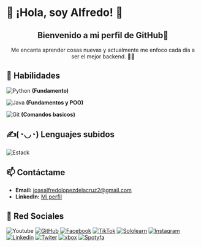# 👋 ¡Hola, soy Alfredo! 👻

<div align="center">
  <h2>Bienvenido a mi perfil de GitHub🤖</h2>
  <p>Me encanta aprender cosas nuevas y actualmente me enfoco cada dia a ser el mejor backend. 🎨✨</p>
</div>

## 🌟 Habilidades
![Python](https://skillicons.dev/icons?i=python&theme=dark&perline=15)
**(Fundamento)**

![Java](https://skillicons.dev/icons?i=java&theme=dark&perline=15)
**(Fundamentos y POO)**

![Git](https://skillicons.dev/icons?i=git&theme=dark&perline=15)
**(Comandos basicos)**

## ✍️(◔◡◔) Lenguajes subidos
![Estack](https://github-readme-stats.vercel.app/api/top-langs/?username=AlfreGood20&theme=blue-green)

## 📫 Contáctame
- **Email:** [josealfredolopezdelacruz2@gmail.com](mailto:josealfredolopezdelacruz2@gmail.com)
- **LinkedIn:** [Mi perfil](https://www.linkedin.com/José-Alfredo-López-De-La-Cruz/)

## 🤳 Red Sociales
![Youtube](https://img.shields.io/youtube/channel/subscribers/UC_4tAABjsiIy2iQ4IQfV_Yw?style=social&logoSize=auto&link=https%3A%2F%2Fwww.youtube.com%2F%40alfredopro202)
[![GitHub](https://img.shields.io/badge/GitHub-100000?style=for-the-badge&logo=github&logoColor=white)](https://github.com/AlfreGood20)
[![Facebook](https://img.shields.io/badge/Facebook-1877F2?style=for-the-badge&logo=facebook&logoColor=white)](https://www.facebook.com/josealfredo.lopezdelacruz.58?mibextid=ZbWKwL)
[![TikTok](https://img.shields.io/badge/TikTok-000000?style=for-the-badge&logo=tiktok&logoColor=white)](https://www.tiktok.com/@alfredopro20?_t=8sgZBDNAQ3Z&_r=1)
[![Sololearn](https://img.shields.io/badge/-Sololearn-3a464b?style=for-the-badge&logo=Sololearn&logoColor=white)](https://www.sololearn.com/profile/30577356/?ref=app)
[![Instagram](https://img.shields.io/badge/Instagram-E4405F?style=for-the-badge&logo=instagram&logoColor=white)](https://www.instagram.com/by_.alfy)
[![Linkedin](https://img.shields.io/badge/LinkedIn-0077B5?style=for-the-badge&logo=linkedin&logoColor=white)](https://www.linkedin.com/in/jos%C3%A9-alfredo-l%C3%B3pez-de-la-cruz-640276324)
[![Twiter](https://img.shields.io/badge/Twitter-1DA1F2?style=for-the-badge&logo=twitter&logoColor=white)](https://x.com/josealf31400345)
[![xbox](https://img.shields.io/badge/Xbox-107C10?style=for-the-badge&logo=xbox&logoColor=white)](https://www.xbox.com/play/share/friend/EA7QncZUi4)
[![Spotyfa](https://img.shields.io/badge/Spotify-1ED760?&style=for-the-badge&logo=spotify&logoColor=white)](https://open.spotify.com/user/21w5ciecvkjk36a3fpeibzaqi)


>
